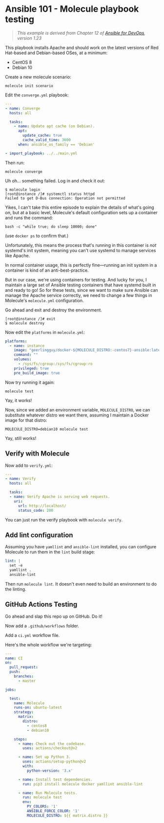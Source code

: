 # Ansible 101 - Molecule playbook testing

> _This example is derived from Chapter 12 of [Ansible for DevOps](https://www.ansiblefordevops.com), version 1.23_

This playbook installs Apache and should work on the latest versions of Red Hat-based and Debian-based OSes, at a minimum:

  - CentOS 8
  - Debian 10

Create a new molecule scenario:

    molecule init scenario

Edit the `converge.yml` playbook:

```yaml
---
- name: Converge
  hosts: all

  tasks:
    - name: Update apt cache (on Debian).
      apt:
        update_cache: true
        cache_valid_time: 3600
      when: ansible_os_family == 'Debian'

- import_playbook: ../../main.yml
```

Then run:

    molecule converge

Uh oh... something failed. Log in and check it out:

```
$ molecule login
[root@instance /]# systemctl status httpd
Failed to get D-Bus connection: Operation not permitted
```

Yikes, I can't take this entire episode to explain the details of what's going on, but at a basic level, Molecule's default configuration sets up a container and runs the command:

    bash -c "while true; do sleep 10000; done"

(use `docker ps` to confirm that.)

Unfortunately, this means the process that's running in this container is _not_ systemd's init system, meaning you can't use systemd to manage services like Apache.

In normal container usage, this is perfectly fine—running an init system in a container is kind of an anti-best-practice.

But in our case, we're using containers for testing. And lucky for you, I maintain a large set of Ansible testing containers that have systemd built in and ready to go! So for these tests, since we want to make sure Ansible can manage the Apache service correctly, we need to change a few things in Molecule's `molecule.yml` configuration.

Go ahead and exit and destroy the environment.

```
[root@instance /]# exit
$ molecule destroy
```

Now edit the `platforms` in `molecule.yml`:

```yaml
platforms:
  - name: instance
    image: "geerlingguy/docker-${MOLECULE_DISTRO:-centos7}-ansible:latest"
    command: ""
    volumes:
      - /sys/fs/cgroup:/sys/fs/cgroup:ro
    privileged: true
    pre_build_image: true
```

Now try running it again:

    molecule test

Yay, it works!

Now, since we added an environment variable, `MOLECULE_DISTRO`, we can substitute whatever distro we want there, assuming I maintain a Docker image for that distro:

    MOLECULE_DISTRO=debian10 molecule test

Yay, still works!

## Verify with Molecule

Now add to `verify.yml`:

```yaml
---
- name: Verify
  hosts: all

  tasks:
  - name: Verify Apache is serving web requests.
    uri:
      url: http://localhost/
      status_code: 200
```

You can just run the verify playbook with `molecule verify`.

## Add lint configuration

Assuming you have `yamllint` and `ansible-lint` installed, you can configure Molecule to run them in the `lint` build stage:

```yaml
lint: |
  set -e
  yamllint .
  ansible-lint
```

Then run `molecule lint`. It doesn't even need to build an environment to do the linting.

## GitHub Actions Testing

Go ahead and slap this repo up on GitHub. Do it!

Now add a `.github/workflows` folder.

Add a `ci.yml` workflow file.

Here's the whole workflow we're targeting:

```yaml
---
name: CI
on:
  pull_request:
  push:
    branches:
      - master

jobs:

  test:
    name: Molecule
    runs-on: ubuntu-latest
    strategy:
      matrix:
        distro:
          - centos8
          - debian10

    steps:
      - name: Check out the codebase.
        uses: actions/checkout@v2

      - name: Set up Python 3.
        uses: actions/setup-python@v2
        with:
          python-version: '3.x'

      - name: Install test dependencies.
        run: pip3 install molecule docker yamllint ansible-lint

      - name: Run Molecule tests.
        run: molecule test
        env:
          PY_COLORS: '1'
          ANSIBLE_FORCE_COLOR: '1'
          MOLECULE_DISTRO: ${{ matrix.distro }}
```
